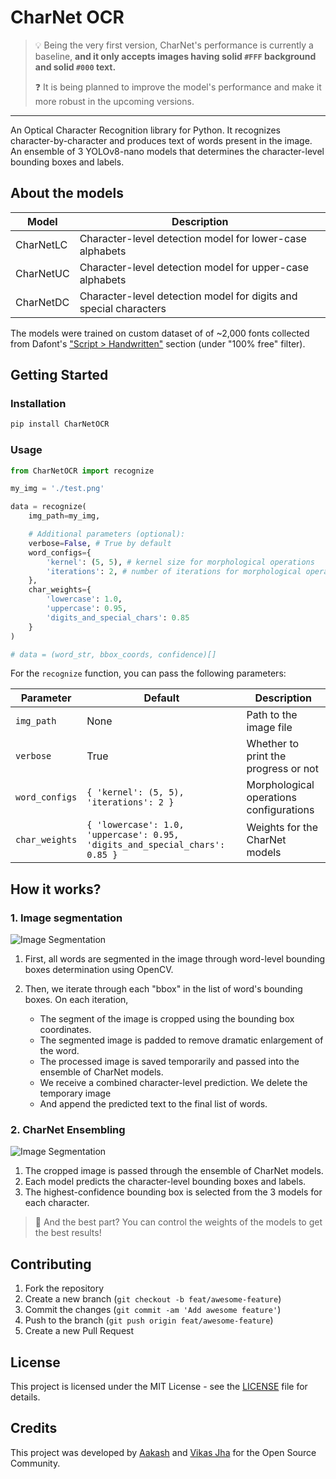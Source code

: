# CharNet OCR


> 💡 Being the very first version, CharNet's performance is currently a baseline, __and it only accepts images having solid `#FFF` background and solid `#000` text.__
> 
> ❓ It is being planned to improve the model's performance and make it more robust in the upcoming versions.


--- 


An Optical Character Recognition library for Python. It recognizes character-by-character and produces text of words present in the image. An ensemble of 3 YOLOv8-nano models that determines the character-level bounding boxes and labels. 


## About the models

| Model | Description |
|---|---|
| CharNetLC | Character-level detection model for lower-case alphabets |
| CharNetUC | Character-level detection model for upper-case alphabets |
| CharNetDC | Character-level detection model for digits and special characters |


The models were trained on custom dataset of of ~2,000 fonts collected from Dafont's ["Script > Handwritten"](https://www.dafont.com/theme.php?cat=603&l[]=10&l[]=1) section (under "100% free" filter).


## Getting Started

### Installation 

```bash
pip install CharNetOCR
```

### Usage 

```py
from CharNetOCR import recognize 

my_img = './test.png'

data = recognize(
    img_path=my_img,

    # Additional parameters (optional):
    verbose=False, # True by default
    word_configs={
        'kernel': (5, 5), # kernel size for morphological operations
        'iterations': 2, # number of iterations for morphological operations
    },
    char_weights={
        'lowercase': 1.0,
        'uppercase': 0.95, 
        'digits_and_special_chars': 0.85
    }
)

# data = (word_str, bbox_coords, confidence)[]
```

For the `recognize` function, you can pass the following parameters:

| Parameter | Default | Description |
| --- | --- | --- |
| `img_path` | None | Path to the image file |
| `verbose` | True | Whether to print the progress or not |
| `word_configs` | `{ 'kernel': (5, 5), 'iterations': 2 }` | Morphological operations configurations |
| `char_weights` | `{ 'lowercase': 1.0, 'uppercase': 0.95, 'digits_and_special_chars': 0.85 }` | Weights for the CharNet models |


## How it works?

### 1. Image segmentation 

![Image Segmentation](./assets/working-segmentation.png)

1. First, all words are segmented in the image through word-level bounding boxes determination using OpenCV. 

2. Then, we iterate through each "bbox" in the list of word's bounding boxes. On each iteration, 

    - The segment of the image is cropped using the bounding box coordinates.
    - The segmented image is padded to remove dramatic enlargement of the word.
    - The processed image is saved temporarily and passed into the ensemble of CharNet models.
    - We receive a combined character-level prediction. We delete the temporary image
    - And append the predicted text to the final list of words.


### 2. CharNet Ensembling 

![Image Segmentation](./assets/working-ensembling.png)


1. The cropped image is passed through the ensemble of CharNet models.
2. Each model predicts the character-level bounding boxes and labels.
3. The highest-confidence bounding box is selected from the 3 models for each character.

> 🎯 And the best part? You can control the weights of the models to get the best results!


## Contributing

1. Fork the repository
2. Create a new branch (`git checkout -b feat/awesome-feature`)
3. Commit the changes (`git commit -am 'Add awesome feature'`)
4. Push to the branch (`git push origin feat/awesome-feature`)
5. Create a new Pull Request

## License

This project is licensed under the MIT License - see the [LICENSE](./LICENSE) file for details.


## Credits 

This project was developed by [Aakash](https://www.aakash.engineer/) and [Vikas Jha](https://github.com/Saizuo) for the Open Source Community.